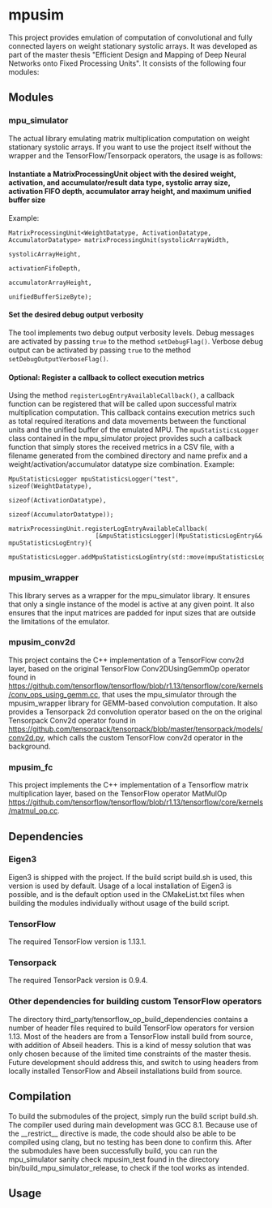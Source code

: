 # mpusim

This project provides emulation of computation of convolutional and fully connected layers on weight stationary systolic arrays. It was developed as part of the master thesis "Efficient Design and Mapping of Deep Neural Networks onto Fixed Processing Units". It consists of the following four modules:

## Modules

### mpu_simulator

The actual library emulating matrix multiplication computation on weight stationary systolic arrays.
If you want to use the project itself without the wrapper and the TensorFlow/Tensorpack operators, the usage is as follows:

#### Instantiate a MatrixProcessingUnit object with the desired weight, activation, and accumulator/result data type, systolic array size, activation FIFO depth, accumulator array height, and maximum unified buffer size
Example:

    MatrixProcessingUnit<WeightDatatype, ActivationDatatype, AccumulatorDatatype> matrixProcessingUnit(systolicArrayWidth,
                                                                            systolicArrayHeight,
                                                                            activationFifoDepth,
                                                                            accumulatorArrayHeight,
                                                                            unifiedBufferSizeByte);

#### Set the desired debug output verbosity
The tool implements two debug output verbosity levels. Debug messages are activated by passing `true` to the method `setDebugFlag()`. Verbose debug output can be activated by passing `true` to the method `setDebugOutputVerboseFlag()`.

#### Optional: Register a callback to collect execution metrics
Using the method `registerLogEntryAvailableCallback()`, a callback function can be registered that will be called upon successful matrix multiplication computation. This callback contains execution metrics such as total required iterations and data movements between the functional units and the unified buffer of the emulated MPU.
The `mpuStatisticsLogger` class contained in the mpu_simulator project provides such a callback function that simply stores the received metrics in a CSV file, with a filename generated from the combined directory and name prefix and a weight/activation/accumulator datatype size combination.
Example:

    MpuStatisticsLogger mpuStatisticsLogger("test", sizeof(WeightDatatype),
                                                sizeof(ActivationDatatype),
                                                sizeof(AccumulatorDatatype));

    matrixProcessingUnit.registerLogEntryAvailableCallback(
                            [&mpuStatisticsLogger](MpuStatisticsLogEntry&& mpuStatisticsLogEntry){
        mpuStatisticsLogger.addMpuStatisticsLogEntry(std::move(mpuStatisticsLogEntry));

### mpusim_wrapper

This library serves as a wrapper for the mpu_simulator library. It ensures that only a single instance of the model is active at any given point. It also ensures that the input matrices are padded for input sizes that are outside the limitations of the emulator.

### mpusim_conv2d

This project contains the C++ implementation of a TensorFlow conv2d layer, based on the original TensorFlow Conv2DUsingGemmOp operator found in https://github.com/tensorflow/tensorflow/blob/r1.13/tensorflow/core/kernels/conv_ops_using_gemm.cc, that uses the mpu_simulator through the mpusim_wrapper library for GEMM-based convolution computation. It also provides a Tensorpack 2d convolution operator based on the on the original Tensorpack Conv2d operator found in https://github.com/tensorpack/tensorpack/blob/master/tensorpack/models/conv2d.py, which calls the custom TensorFlow conv2d operator in the background.

### mpusim_fc

This project implements the C++ implementation of a Tensorflow matrix multiplication layer, based on the TensorFlow operator MatMulOp https://github.com/tensorflow/tensorflow/blob/r1.13/tensorflow/core/kernels/matmul_op.cc.

## Dependencies

### Eigen3

Eigen3 is shipped with the project. If the build script build.sh is used, this version is used by default. Usage of a local installation of Eigen3 is possible, and is the default option used in the CMakeList.txt files when building the modules individually without usage of the build script.

### TensorFlow

The required TensorFlow version is 1.13.1. 

### Tensorpack

The required TensorPack version is 0.9.4.

### Other dependencies for building custom TensorFlow operators

The directory third_party/tensorflow_op_build_dependencies contains a number of header files required to build TensorFlow operators for version 1.13. Most of the headers are from a TensorFlow install build from source, with addition of Abseil headers. This is a kind of messy solution that was only chosen because of the limited time constraints of the master thesis. Future development should address this, and switch to using headers from locally installed TensorFlow and Abseil installations build from source.

## Compilation

To build the submodules of the project, simply run the build script build.sh. The compiler used during main development was GCC 8.1. Because use of the \_\_restrict\_\_ directive is made, the code should also be able to be compiled using clang, but no testing has been done to confirm this.
After the submodules have been successfully build, you can run the mpu_simulator sanity check mpusim_test found in the directory bin/build_mpu_simulator_release, to check if the tool works as intended.

## Usage
